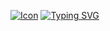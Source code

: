 [![Icon](https://github.com/Michael-Perdue/Michael-Perdue.github.io/blob/main/assets/img/favicons/favicon.ico)](https://michael-perdue.github.io/)
[![Typing SVG](https://readme-typing-svg.demolab.com?font=Fira+Code&font-size=18&pause=1000&width=435&height=40&lines=Welcome+To+My+GitHub+Click+Here;To+See+My+Portfolio+Site)](https://michael-perdue.github.io/)
